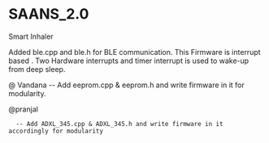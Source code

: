 # SAANS_2.0
Smart Inhaler

Added ble.cpp and ble.h for BLE communication.
This Firmware is interrupt based . Two Hardware interrupts and timer interrupt is used to wake-up from deep sleep.

@ Vandana 
      -- Add eeprom.cpp & eeprom.h and write firmware in it for modularity.


@pranjal

      -- Add ADXL_345.cpp & ADXL_345.h and write firmware in it accordingly for modularity
